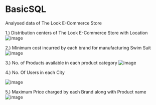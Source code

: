 # BasicSQL
Analysed data of The Look E-Commerce Store

1.) Distribution centers of The Look E-Commerce Store with Location
![image](https://user-images.githubusercontent.com/100945160/156884779-07343efd-800e-44a0-857a-40fa1682ca45.png)



2.) Minimum cost incurred by each brand for manufacturing Swim Suit
![image](https://user-images.githubusercontent.com/100945160/156886012-b4da7960-a515-43b9-b9dc-6447990c2c5f.png)



3.) No. of Products available in each product category
![image](https://user-images.githubusercontent.com/100945160/156816210-a2e41142-359e-4e0f-99e4-1b1d23dfc310.png)


4.)  No. Of Users in each City

![image](https://user-images.githubusercontent.com/100945160/156819723-3940056a-08cc-4edd-a043-b3f38f7ed1bb.png)


5.) Maximum Price charged by each Brand along with Product name
![image](https://user-images.githubusercontent.com/100945160/156884573-a10353b1-be08-4ac4-baeb-31161103bf35.png)


